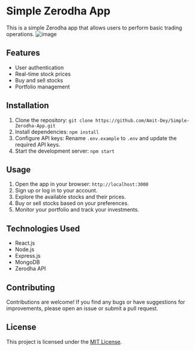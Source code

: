 # Simple Zerodha App

This is a simple Zerodha app that allows users to perform basic trading operations.
![image](https://github.com/user-attachments/assets/8c957158-793f-40d8-81f8-3ce418ac9515)


## Features

- User authentication
- Real-time stock prices
- Buy and sell stocks
- Portfolio management

## Installation

1. Clone the repository: `git clone https://github.com/Amit-Dey/Simple-Zerodha-App.git`
2. Install dependencies: `npm install`
3. Configure API keys: Rename `.env.example` to `.env` and update the required API keys.
4. Start the development server: `npm start`

## Usage

1. Open the app in your browser: `http://localhost:3000`
2. Sign up or log in to your account.
3. Explore the available stocks and their prices.
4. Buy or sell stocks based on your preferences.
5. Monitor your portfolio and track your investments.

## Technologies Used

- React.js
- Node.js
- Express.js
- MongoDB
- Zerodha API

## Contributing

Contributions are welcome! If you find any bugs or have suggestions for improvements, please open an issue or submit a pull request.

## License

This project is licensed under the [MIT License](LICENSE).


